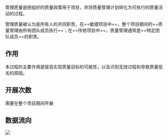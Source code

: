 管理质量是把组织的质量政策用于项目，并将质量管理计划转化为可执行的质量活动的过程。

管理质量被认为是所有人的共同职责。在==敏捷项目中==，整个项目期间的==质量管理由所有团队成员执行==；在==传统项目中==，质量管理通常是==特定团队成员==的职责。
## 作用
本过程的主要作用是提高实现质量目标的可能性，以及识别无效过程和导致质量低劣的原因。

## 开展次数
需要在整个项目期间开展

## 数据流向
![](https://raw.githubusercontent.com/a812305914/PMP/main/img/202210112113437.png)
